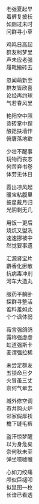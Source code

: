老强夏起早  
着裤复披袄  
如厕过未时  
问群寻小草  

鸡鸣日高起  
群友柯梦里  
声未应老强  
履靴搬砖去  

忽闻萌新至  
群友皆欣喜  
论经再约球  
气若春风里  

艳阳空中照  
烫砖掌中捏  
酿跄扶墙作  
俯膺落地歇  

少壮不醒事  
玩物而丧志  
何苦弃书卷  
体劳无休日  

霞出凉风起  
暖宝粘腹里  
披星戴月归  
光阴剩无几  

用饭一更后  
烧炕又盥洗  
速速挪被中  
然觉要事遗  

汇源肾宝片  
麝香化瘀散  
抗病毒冲剂  
河车大造丸  

服药平躺卧  
探群寻整活  
谁料羞如此  
个个讽体弱  

薇言强鸽鸽  
露称强虚虚  
虹道强斯卡  
麦谓强拉稀  

未尝足群友  
五锁命旦夕  
火冒虽三丈  
奈何气晕去  

城外修空调  
市井购火炉  
邻家假厚袄  
檐下缝毛裤  

盗汗惊梦醒  
以为身危矣  
奈何秋未至  
弹坐噫嘘嚱  

心如刀绞痛  
颅似巨槌叩  
拟鼠图一枚  
长谙已看透  
